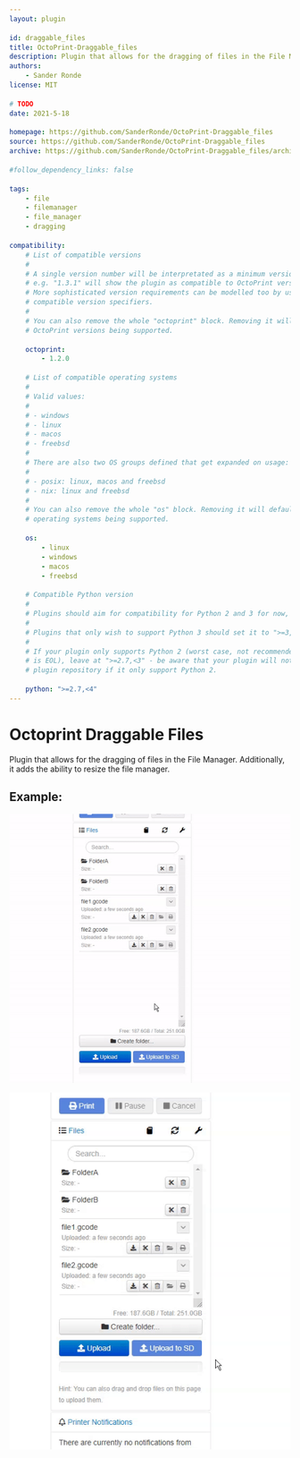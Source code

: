 ```yaml
---
layout: plugin

id: draggable_files
title: OctoPrint-Draggable_files
description: Plugin that allows for the dragging of files in the File Manager
authors:
    - Sander Ronde
license: MIT

# TODO
date: 2021-5-18

homepage: https://github.com/SanderRonde/OctoPrint-Draggable_files
source: https://github.com/SanderRonde/OctoPrint-Draggable_files
archive: https://github.com/SanderRonde/OctoPrint-Draggable_files/archive/master.zip

#follow_dependency_links: false

tags:
    - file
    - filemanager
    - file_manager
    - dragging

compatibility:
    # List of compatible versions
    #
    # A single version number will be interpretated as a minimum version requirement,
    # e.g. "1.3.1" will show the plugin as compatible to OctoPrint versions 1.3.1 and up.
    # More sophisticated version requirements can be modelled too by using PEP440
    # compatible version specifiers.
    #
    # You can also remove the whole "octoprint" block. Removing it will default to all
    # OctoPrint versions being supported.

    octoprint:
        - 1.2.0

    # List of compatible operating systems
    #
    # Valid values:
    #
    # - windows
    # - linux
    # - macos
    # - freebsd
    #
    # There are also two OS groups defined that get expanded on usage:
    #
    # - posix: linux, macos and freebsd
    # - nix: linux and freebsd
    #
    # You can also remove the whole "os" block. Removing it will default to all
    # operating systems being supported.

    os:
        - linux
        - windows
        - macos
        - freebsd

    # Compatible Python version
    #
    # Plugins should aim for compatibility for Python 2 and 3 for now, in which case the value should be ">=2.7,<4".
    #
    # Plugins that only wish to support Python 3 should set it to ">=3,<4".
    #
    # If your plugin only supports Python 2 (worst case, not recommended for newly developed plugins since Python 2
    # is EOL), leave at ">=2.7,<3" - be aware that your plugin will not be allowed to register on the
    # plugin repository if it only support Python 2.

    python: ">=2.7,<4"
---
```


# Octoprint Draggable Files

Plugin that allows for the dragging of files in the File Manager. Additionally, it adds the ability to resize the file manager.

## Example:

![Dragging files or folders](./dragging.gif)

![Resizing the file manager](./resizing.gif)
